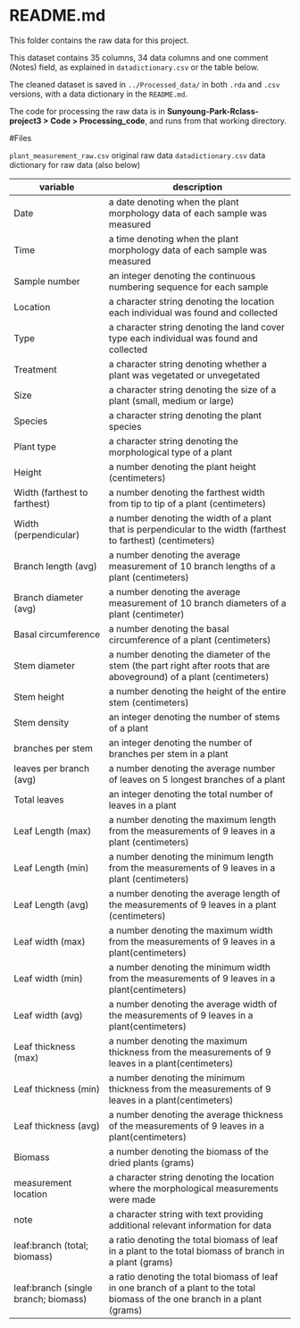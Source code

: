 # README.md

This folder contains the raw data for this project. 

This dataset contains 35 columns, 34 data columns and one comment (Notes) field, as explained in `datadictionary.csv` or the table below. 

The cleaned dataset is saved in `../Processed_data/` in both `.rda` and `.csv` versions, with a data dictionary in the `README.md`.  

The code for processing the raw data is in **Sunyoung-Park-Rclass-project3 > Code > Processing_code**, and runs from that working directory. 

#Files

`plant_measurement_raw.csv` original raw data 
`datadictionary.csv` data dictionary for raw data (also below)

|variable| description|
|----------|--------------|
| Date | a date denoting when the plant morphology data of each sample was measured |
| Time | a time denoting when the plant morphology data of each sample was measured |
| Sample number | an integer denoting the continuous numbering sequence for each sample |
| Location | a character string denoting the location each individual was found and collected |
| Type | a character string denoting the land cover type each individual was found and collected |
| Treatment | a character string denoting whether a plant was vegetated or unvegetated |
| Size | a character string denoting the size of a plant (small, medium or large) |
| Species | a character string denoting the plant species |
| Plant type | a character string denoting the morphological type of a plant |
| Height | a number denoting the plant height (centimeters)|
| Width (farthest to farthest)| a number denoting the farthest width from tip to tip of a plant (centimeters)|
| Width (perpendicular)| a number denoting the width of a plant that is perpendicular to the width (farthest to farthest) (centimeters)| 
| Branch length (avg) | a number denoting the average measurement of 10 branch lengths of a plant (centimeters)| 
| Branch diameter (avg) | a number denoting the average measurement of 10 branch diameters of a plant (centimeter)| 
| Basal circumference | a number denoting the basal circumference of a plant (centimeters)| 
| Stem diameter | a number denoting the diameter of the stem (the part right after roots that are aboveground) of a plant (centimeters)|
| Stem height | a number denoting the height of the entire stem (centimeters)|
| Stem density | an integer denoting the number of stems of a plant |
| branches per stem | an integer denoting the number of branches per stem in a plant |
| leaves per branch (avg) | a number denoting the average number of leaves on 5 longest branches of a plant |
| Total leaves | an integer denoting the total number of leaves in a plant |
| Leaf Length (max) | a number denoting the maximum length from the measurements of 9 leaves in a plant (centimeters)|
|  Leaf Length (min) | a number denoting the minimum length from the measurements of 9 leaves in a plant (centimeters)|
| Leaf Length (avg) | a number denoting the average length of the measurements of 9 leaves in a plant (centimeters)|
| Leaf width (max) | a number denoting the maximum width from the measurements of 9 leaves in a plant(centimeters)|
| Leaf width (min) | a number denoting the minimum width from the measurements of 9 leaves in a plant(centimeters)|
| Leaf width (avg) | a number denoting the average width of the measurements of 9 leaves in a plant(centimeters)|
| Leaf thickness (max) | a number denoting the maximum thickness from the measurements of 9 leaves in a plant(centimeters)|
| Leaf thickness (min) | a number denoting the minimum thickness from the measurements of 9 leaves in a plant(centimeters)|
| Leaf thickness (avg) | a number denoting the average thickness of the measurements of 9 leaves in a plant(centimeters)|
| Biomass | a number denoting the biomass of the dried plants (grams)|
| measurement location | a character string denoting the location where the morphological measurements were made |
| note | a character string with text providing additional relevant information for data |
| leaf:branch (total; biomass) | a ratio denoting the total biomass of leaf in a plant to the total biomass of branch in a plant (grams)|
| leaf:branch (single branch; biomass) | a ratio denoting the total biomass of leaf in one branch of a plant to the total biomass of the one branch in a plant (grams)|

